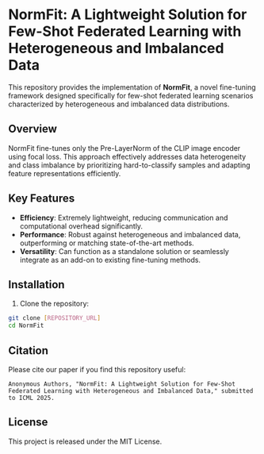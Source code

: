 # NormFit: A Lightweight Solution for Few-Shot Federated Learning with Heterogeneous and Imbalanced Data

This repository provides the implementation of **NormFit**, a novel fine-tuning framework designed specifically for few-shot federated learning scenarios characterized by heterogeneous and imbalanced data distributions.

## Overview

NormFit fine-tunes only the Pre-LayerNorm of the CLIP image encoder using focal loss. This approach effectively addresses data heterogeneity and class imbalance by prioritizing hard-to-classify samples and adapting feature representations efficiently.

## Key Features

- **Efficiency**: Extremely lightweight, reducing communication and computational overhead significantly.
- **Performance**: Robust against heterogeneous and imbalanced data, outperforming or matching state-of-the-art methods.
- **Versatility**: Can function as a standalone solution or seamlessly integrate as an add-on to existing fine-tuning methods.



## Installation

1. Clone the repository:

```bash
git clone [REPOSITORY_URL]
cd NormFit
```



## Citation

Please cite our paper if you find this repository useful:

```
Anonymous Authors, "NormFit: A Lightweight Solution for Few-Shot Federated Learning with Heterogeneous and Imbalanced Data," submitted to ICML 2025.
```

## License

This project is released under the MIT License.


